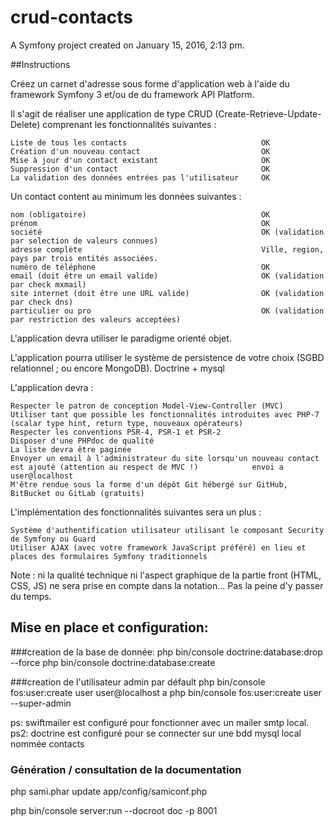 # crud-contacts


A Symfony project created on January 15, 2016, 2:13 pm.

##Instructions

Créez un carnet d'adresse sous forme d'application web à l'aide du framework Symfony 3 et/ou de du framework API Platform.

Il s'agit de réaliser une application de type CRUD (Create-Retrieve-Update-Delete) comprenant les fonctionnalités suivantes :

    Liste de tous les contacts                              OK
    Création d'un nouveau contact                           OK
    Mise à jour d'un contact existant                       OK
    Suppression d'un contact                                OK
    La validation des données entrées pas l'utilisateur     OK

Un contact content au minimum les données suivantes :

    nom (obligatoire)                                       OK
    prénom                                                  OK
    société                                                 OK (validation par selection de valeurs connues)
    adresse complète                                        Ville, region, pays par trois entités associées.
    numéro de téléphone                                     OK
    email (doit être un email valide)                       OK (validation par check mxmail)
    site internet (doit être une URL valide)                OK (validation par check dns)
    particulier ou pro                                      OK (validation par restriction des valeurs acceptées)

L'application devra utiliser le paradigme orienté objet.

L'application pourra utiliser le système de persistence de votre choix (SGBD relationnel ; ou encore MongoDB).
                                                            Doctrine + mysql

L'application devra :

    Respecter le patron de conception Model-View-Controller (MVC)
    Utiliser tant que possible les fonctionnalités introduites avec PHP-7 (scalar type hint, return type, nouveaux opérateurs)
    Respecter les conventions PSR-4, PSR-1 et PSR-2                                                
    Disposer d'une PHPdoc de qualité
    La liste devra être paginée
    Envoyer un email à l'administrateur du site lorsqu'un nouveau contact est ajouté (attention au respect de MVC !)            envoi a user@localhost
    M'être rendue sous la forme d'un dépôt Git hébergé sur GitHub, BitBucket ou GitLab (gratuits)

L'implémentation des fonctionnalités suivantes sera un plus :

    Système d'authentification utilisateur utilisant le composant Security de Symfony ou Guard
    Utiliser AJAX (avec votre framework JavaScript préféré) en lieu et places des formulaires Symfony traditionnels

Note : ni la qualité technique ni l'aspect graphique de la partie front (HTML, CSS, JS) ne sera prise en compte dans la notation... Pas la peine d'y passer du temps.

## Mise en place et configuration:

###creation de la base de donnée:
    php bin/console doctrine:database:drop --force
    php bin/console doctrine:database:create

###creation de l'utilisateur admin par défault
    php bin/console fos:user:create user user@localhost a
    php bin/console fos:user:create user --super-admin

ps: swiftmailer est configuré pour fonctionner avec un mailer smtp local.
ps2: doctrine est configuré pour se connecter sur une bdd mysql local nommée contacts

### Génération / consultation de la documentation

php sami.phar update app/config/samiconf.php

php bin/console server:run --docroot doc -p 8001